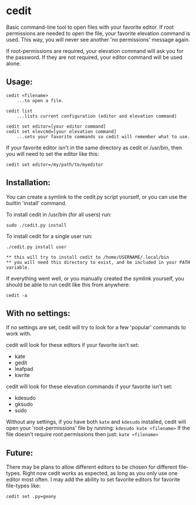 cedit
=====

Basic command-line tool to open files with your favorite editor.
If root permissions are needed to open the file, your favorite elevation command
is used. This way, you will never see another 'no permissions' message again.

If root-permissions are required, your elevation command will ask you for the 
password. If they are not required, your editor command will be used alone.


Usage:
------
	
	cedit <filename>
		...to open a file.
	
	cedit list
		...lists current configuration (editor and elevation command)
		
	cedit set editor=[your editor command]
	cedit set elevcmd=[your elevation command]
		...sets your favorite commands so cedit will remember what to use.

If your favorite editor isn't in the same directory as cedit or /usr/bin, then
you will need to set the editor like this:

	cedit set editor=/my/path/to/myeditor
	

Installation:
-------------

You can create a symlink to the cedit.py script yourself, or you can use the builtin 'install' command.

To install cedit in /usr/bin (for all users) run:
    
    sudo ./cedit.py install

To install cedit for a single user run:
    
    ./cedit.py install user
    
    ** this will try to install cedit to /home/USERNAME/.local/bin
    ** you will need this directory to exist, and be included in your PATH variable.

If everything went well, or you manually created the symlink yourself, you should be able to run
cedit like this from anywhere:
    
    cedit -a


With no settings:
-----------------

If no settings are set, cedit will try to look for a few 'popular' commands to
work with. 

cedit will look for these editors if your favorite isn't set:

* kate
* gedit
* leafpad
* kwrite

cedit will look for these elevation commands if your favorite isn't set:

* kdesudo
* gksudo
* sudo

Without any settings, if you have both `kate` and `kdesudo` installed, cedit will
open your 'root-permissions' file by running: `kdesudo kate <filename>`
If the file doesn't require root permissions then just: `kate <filename>`

Future:
-------

There may be plans to allow different editors to be chosen for different file-types.
Right now cedit works as expected, as long as you only use one editor most often.
I may add the ability to set favorite editors for favorite file-types like:

	cedit set .py=geany


	
